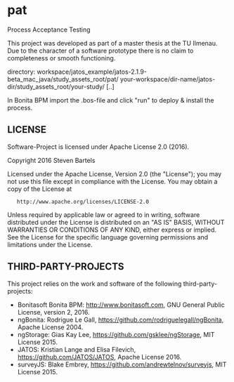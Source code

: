 # pat
Process Acceptance Testing

This project was developed as part of a master thesis at the TU Ilmenau.
Due to the character of a software prototype there is no claim to completeness or smooth functioning.

directory: workspace/jatos_example/jatos-2.1.9-beta_mac_java/study_assets_root/pat/
           your-workspace/dir-name/jatos-dir/study_assets_root/your-study/ [..]
           
In Bonita BPM import the .bos-file and click "run" to deploy & install the process.


## LICENSE
Software-Project is licensed under Apache License 2.0 (2016).

Copyright 2016 Steven Bartels

Licensed under the Apache License, Version 2.0 (the "License");
you may not use this file except in compliance with the License.
You may obtain a copy of the License at

       http://www.apache.org/licenses/LICENSE-2.0

Unless required by applicable law or agreed to in writing, software
distributed under the License is distributed on an "AS IS" BASIS,
WITHOUT WARRANTIES OR CONDITIONS OF ANY KIND, either express or implied.
See the License for the specific language governing permissions and limitations under the License.


## THIRD-PARTY-PROJECTS
This project relies on the work and software of the following third-party-projects:

- Bonitasoft Bonita BPM: http://www.bonitasoft.com, GNU General Public License, version 2, 2016.
- ngBonita: Rodrigue Le Gall, https://github.com/rodriguelegall/ngBonita, Apache License 2004.
- ngStorage: Gias Kay Lee, https://github.com/gsklee/ngStorage, MIT License 2015.
- JATOS: Kristian Lange and Elisa Filevich, https://github.com/JATOS/JATOS, Apache License 2016.
- surveyJS: Blake Embrey, https://github.com/andrewtelnov/surveyjs, MIT License 2015.
